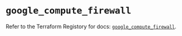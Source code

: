 # `google_compute_firewall`

Refer to the Terraform Registory for docs: [`google_compute_firewall`](https://registry.terraform.io/providers/hashicorp/google/4.67.0/docs/resources/compute_firewall).
